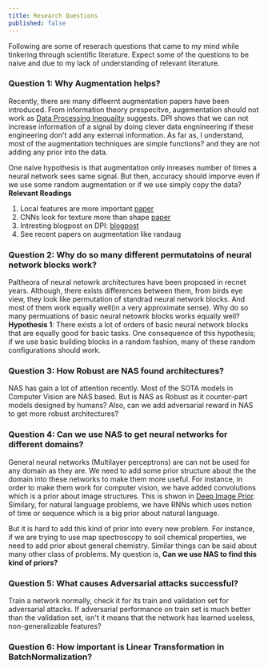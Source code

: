 ```yaml
---
title: Research Questions
published: false
---
```


Following are some of reserach questions that came to my mind while tinkering through scientific literature. Expect some of the questions to be naive and due to my lack of understanding of relevant literature. 

### Question 1: Why Augmentation helps?
Recently, there are many diffeernt augmentation papers have been introduced. From information theory prespecitve, augementation should not work as [Data Processing Inequailty](https://en.wikipedia.org/wiki/Data_processing_inequality) suggests. DPI shows that we can not increase information of a signal by doing clever data engnineering if these engineering don't add any external information. As far as, I understand, most of the augmentation techniques are simple functions? and they are not adding any prior into the data.

One naive hypothesis is that augmentation only inreases number of times a neural network sees same signal. But then, accuracy should imporve even if we use some random augmentation or if we use simply copy the data? 
**Relevant Readings**
1. Local features are more important [paper](https://openreview.net/forum?id=SkfMWhAqYQ) 
2. CNNs look for texture more than shape [paper](https://openreview.net/forum?id=Bygh9j09KX)
3. Intresting blogpost on DPI: [blogpost](https://medium.com/@akelleh/the-data-processing-inequality-da242b40800b)
4. See recent papers on augmentation like randaug

### Question 2: Why do so many different permutatoins of neural network blocks work?
Paltheora of neural netowrk architectures have been proposed in recnet years. Although, there exists  differences between them, from birds eye view, they look like permutation of standrad neural network blocks. And most of them work equally well(in a very approximate sense). Why do so many permuations of basic neural netowrk blocks works equally well?
**Hypothesis 1**: There exists a lot of orders of basic neural network blocks that are equally good for basic tasks. One consequence of this hypothesis; if we use basic building blocks in a random fashion, many of these random configurations should work. 

### Question 3: How Robust are NAS found architectures? 
NAS has gain a lot of attention recently. Most of the SOTA models in Computer Vision are NAS based. But is NAS as Robust as it counter-part models designed by humans? Also, can we add adversarial reward in NAS to get more robust architectures? 

### Question 4: Can we use NAS to get neural networks for different domains? 
General neural networks (Multilayer perceptrons) are can not be used for any domain as they are. We need to add some prior structure about the the domain into these networks to make them more useful. For instance, in order to make them work for computer vision, we have added convolutions which is a prior about image structures. This is shwon in [Deep Image Prior](https://dmitryulyanov.github.io/deep_image_prior). Similary, for natural language problems, we have RNNs which uses notion of time or sequence which is a big prior about natural language. 

But it is hard to add this kind of prior into every new problem. For instance, if we are trying to use map spectroscopy to soil chemical properties, we need to add prior about general chemistry. Similar things can be said about many other class of problems. My question is, **Can we use NAS to find this kind of priors?**

### Question 5: What causes Adversarial attacks successful?
Train a network normally, check it for its train and validation set for adversarial attacks. If adversarial performance on train set is much better than the validation set, isn't it means that the network has learned useless, non-generalizable features? 

### Question 6: How important is Linear Transformation in BatchNormalization?
